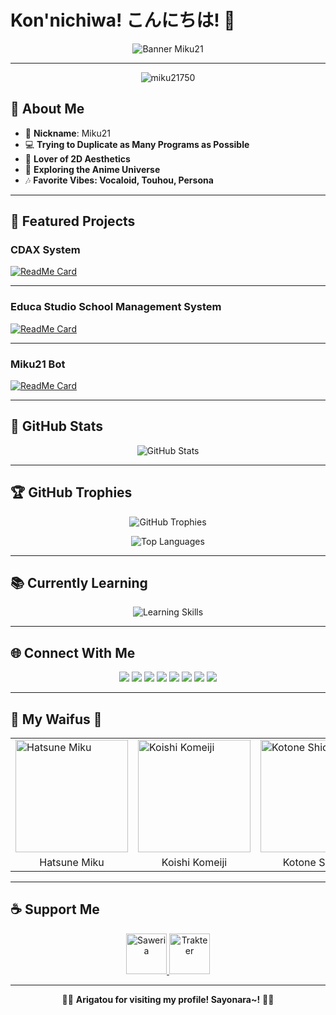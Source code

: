 # Kon'nichiwa! こんにちは! 🌸
<p align="center">
  <img src="https://i.ibb.co/zbhmXsn/bg.jpg" alt="Banner Miku21"/>
</p>

---
<p align="center">
  <img src="https://komarev.com/ghpvc/?username=miku21750&label=Profile%20views&color=0e75b6&style=flat" alt="miku21750" />
</p>

## 💙 About Me

- 🌸 **Nickname**: Miku21
- 💻 **Trying to Duplicate as Many Programs as Possible**
- 🎀 **Lover of 2D Aesthetics**
- 🔭 **Exploring the Anime Universe**
- 🎶 **Favorite Vibes: Vocaloid, Touhou, Persona**

---

## 🌸 Featured Projects

### CDAX System

[![ReadMe Card](https://github-readme-stats.vercel.app/api/pin/?username=Miku21750&repo=Tes_Project&theme=tokyonight)](https://github.com/Miku21750/Tes_Project)

---

### Educa Studio School Management System

[![ReadMe Card](https://github-readme-stats.vercel.app/api/pin/?username=Miku21750&repo=educa-studio-school-management-system&theme=tokyonight)](https://github.com/Miku21750/educa-studio-school-management-system)

---

### Miku21 Bot

[![ReadMe Card](https://github-readme-stats.vercel.app/api/pin/?username=Miku21750&repo=Miku21bot-v2&theme=tokyonight)](https://github.com/Miku21750/Miku21bot-v2)

---

## 🚀 GitHub Stats

<p align="center">
  <img src="https://github-readme-stats.vercel.app/api?username=Miku21750&include_all_commits=true&count_private=true&show_icons=true&line_height=24&title_color=ff79c6&icon_color=ffb86c&text_color=ffffff&bg_color=0D1117" alt="GitHub Stats" />
</p>

---

## 🏆 GitHub Trophies

<p align="center">
  <img src="https://github-profile-trophy.vercel.app/?username=Miku21750&theme=dracula&margin-w=15" alt="GitHub Trophies" />
</p>

<p align="center">
  <img src="https://github-readme-stats.vercel.app/api/top-langs/?username=miku21750&layout=compact&theme=dracula" alt="Top Languages" />
</p>

---

## 📚 Currently Learning

<p align="center">
  <img src="https://skillicons.dev/icons?i=html,css,js,php,mysql,bootstrap,laravel,nodejs,npm,bots,discord,mongodb,react,nextjs,vite,prisma,postman,powershell,py,vscode,unity,ae&theme=dark" alt="Learning Skills" />
</p>

---

## 🌐 Connect With Me

<p align="center">
  <a href="https://api.whatsapp.com/send?phone=6285148449663"><img src="https://img.shields.io/badge/WhatsApp-25D366?style=for-the-badge&logo=whatsapp&logoColor=white"/></a>
  <a href="https://instagram.com/_.miku21"><img src="https://img.shields.io/badge/Instagram-E4405F?style=for-the-badge&logo=instagram&logoColor=white"/></a>
  <a href="https://facebook.com/rafa.elfarizi"><img src="https://img.shields.io/badge/Facebook-1877F2?style=for-the-badge&logo=facebook&logoColor=white"/></a>
  <a href="https://facebook.com/rafa.elfarizi"><img src="https://img.shields.io/badge/Facebook-1877F2?style=for-the-badge&logo=facebook&logoColor=white"/></a>
  <a href="https://x.com/Miku2111"><img src="https://img.shields.io/badge/Twitter-1DA1F2?style=for-the-badge&logo=x&logoColor=white"/></a>
  <a href="https://t.me/YOUR_TELEGRAM_USERNAME"><img src="https://img.shields.io/badge/Telegram-26A5E4?style=for-the-badge&logo=telegram&logoColor=white"/></a>
  <a href="https://discord.com/users/537290248313372674"><img src="https://img.shields.io/badge/Discord-5865F2?style=for-the-badge&logo=discord&logoColor=white"/></a>
  <a href="mailto:mikucomunity21@gmail.com"><img src="https://img.shields.io/badge/Gmail-D14836?style=for-the-badge&logo=gmail&logoColor=white"/></a>
</p>

---

## 💖 My Waifus 💖

<p align="center">
<table>
  <tr>
    <td><img src="https://i.ibb.co/6JRcV0K/20220929-133008.jpg" width="180" height="180" alt="Hatsune Miku"></td>
    <td><img src="https://i.ibb.co/hfhS0cd/794cdf8bd464220d70698e3af1179178.jpg" width="180" height="180" alt="Koishi Komeiji"></td>
    <td><img src="https://i.ibb.co/yVjHpmN/tumblr-82e17df4240b8b6ff394fecb76f1ca08-e61cc51e-400.png" width="180" height="180" alt="Kotone Shiomi"></td>
    <td><img src="https://i.ibb.co/Fg0VCfh/0ap7387dh2t41.webp" width="180" height="180" alt="Core!Frisk"></td>
  </tr>
  <tr>
    <td align="center">Hatsune Miku</td>
    <td align="center">Koishi Komeiji</td>
    <td align="center">Kotone Shiomi</td>
    <td align="center">Core!Frisk</td>
  </tr>
</table>
</p>

---

## ☕ Support Me

<p align="center">
  <a href="https://saweria.co/Miku21Margareth">
    <img src="https://i.ibb.co/fCTqhZ6/01c81f8c-18c9-47d7-b7ad-c04058016626-225x225.png" width="65" height="65" alt="Saweria"/>
  </a>
  <a href="https://trakteer.id/miku21-margareth">
    <img src="https://i.ibb.co/QDvCgCd/trakteer-icon-thumbnail.png" width="65" height="65" alt="Trakteer"/>
  </a>
</p>

---

<p align="center">🌸✨ <strong>Arigatou for visiting my profile! Sayonara~!</strong> 🌸✨</p>
